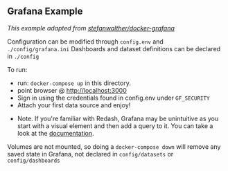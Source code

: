 ## Grafana Example

_This example adapted from [stefanwalther/docker-grafana](https://github.com/stefanwalther/docker-grafana)_

Configuration can be modified through `config.env` and `./config/grafana.ini`
Dashboards and dataset definitions can be declared in `./config`

To run:

 - run: `docker-compose up` in this directory.
 - point browser @ [http://localhost:3000](http://localhost:3000)
 - Sign in using the credentials found in config.env under `GF_SECURITY`
 - Attach your first data source and enjoy!

* Note. If you're familiar with Redash, Grafana may be unintuitive as you start with a visual element and then add a query to it. You can take a look at the [documentation](http://docs.grafana.org/features/datasources/postgres/).

Volumes are not mounted, so doing a `docker-compose down` will remove any saved state in Grafana, not declared in `config/datasets` or `config/dashboards`